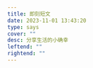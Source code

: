 ```yaml
---
title: 即刻短文
date: 2023-11-01 13:43:20
type: says
cover: ""
desc: 分享生活的小确幸
leftend: ""
rightend: ""
---
```

